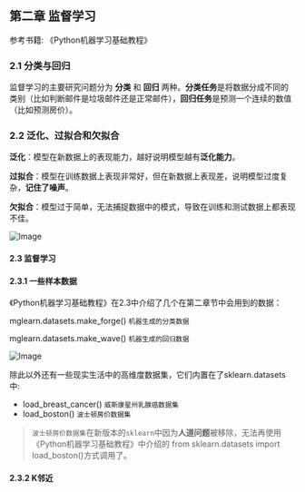 ## 第二章 监督学习

 参考书籍: 《Python机器学习基础教程》


### 2.1 分类与回归

监督学习的主要研究问题分为 **分类** 和 **回归** 两种。**分类任务**是将数据分成不同的类别（比如判断邮件是垃圾邮件还是正常邮件），**回归任务**是预测一个连续的数值（比如预测房价）。



### 2.2 泛化、过拟合和欠拟合

**泛化**：模型在新数据上的表现能力，越好说明模型越有**泛化能力**。

**过拟合**：模型在训练数据上表现非常好，但在新数据上表现差，说明模型过度复杂，**记住了噪声**。

**欠拟合**：模型过于简单，无法捕捉数据中的模式，导致在训练和测试数据上都表现不佳。

![Image](https://github.com/user-attachments/assets/f22fc2b6-f062-49f1-aa55-887eddefbfab)



#### 2.3 监督学习

#### 2.3.1 一些样本数据

《Python机器学习基础教程》在2.3中介绍了几个在第二章节中会用到的数据：

mglearn.datasets.make_forge() `机器生成的分类数据`

mglearn.datasets.make_wave() `机器生成的回归数据`

![Image](https://github.com/user-attachments/assets/4050d4b8-40ce-4e3c-a71f-6ef671140fb0)

除此以外还有一些现实生活中的高维度数据集，它们内置在了sklearn.datasets中:

- load_breast_cancer()  `威斯康星州乳腺癌数据集`
- load_boston()  `波士顿房价数据集`

> `波士顿房价数据集`在新版本的`sklearn`中因为**人道问题**被移除，无法再使用《Python机器学习基础教程》中介绍的 from sklearn.datasets import load_boston()方式调用了。



#### 2.3.2 K邻近